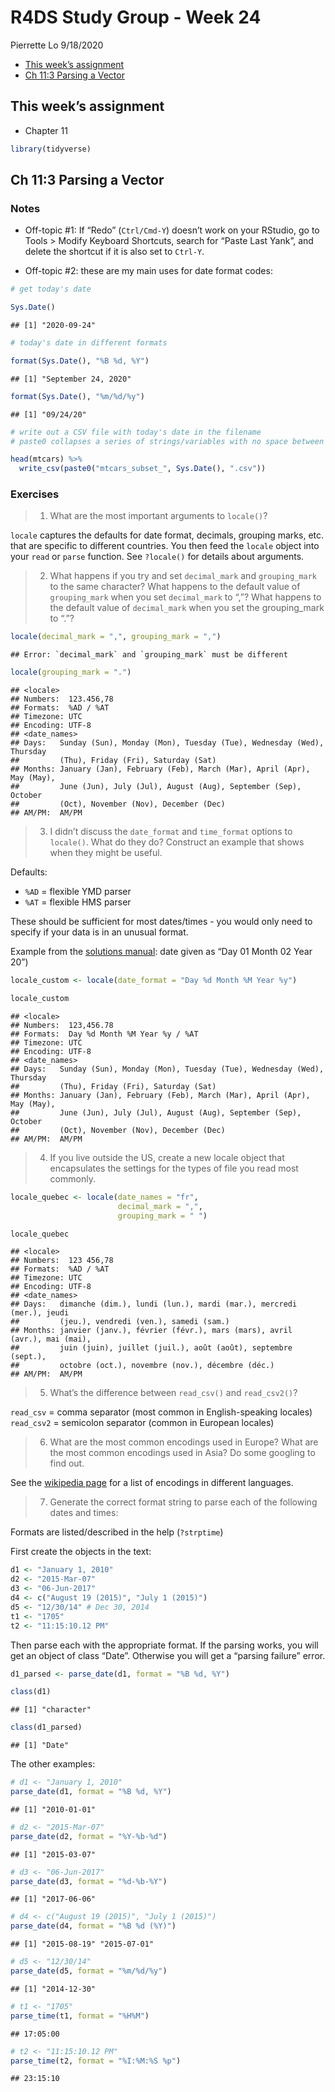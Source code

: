 R4DS Study Group - Week 24
================
Pierrette Lo
9/18/2020

  - [This week’s assignment](#this-weeks-assignment)
  - [Ch 11:3 Parsing a Vector](#ch-113-parsing-a-vector)

## This week’s assignment

  - Chapter 11

<!-- end list -->

``` r
library(tidyverse)
```

## Ch 11:3 Parsing a Vector

### Notes

  - Off-topic \#1: If “Redo” (`Ctrl/Cmd-Y`) doesn’t work on your
    RStudio, go to Tools \> Modify Keyboard Shortcuts, search for “Paste
    Last Yank”, and delete the shortcut if it is also set to `Ctrl-Y`.

  - Off-topic \#2: these are my main uses for date format codes:

<!-- end list -->

``` r
# get today's date

Sys.Date()
```

    ## [1] "2020-09-24"

``` r
# today's date in different formats

format(Sys.Date(), "%B %d, %Y")
```

    ## [1] "September 24, 2020"

``` r
format(Sys.Date(), "%m/%d/%y")
```

    ## [1] "09/24/20"

``` r
# write out a CSV file with today's date in the filename
# paste0 collapses a series of strings/variables with no space between

head(mtcars) %>% 
  write_csv(paste0("mtcars_subset_", Sys.Date(), ".csv"))
```

### Exercises

> 1.  What are the most important arguments to `locale()`?

`locale` captures the defaults for date format, decimals, grouping
marks, etc. that are specific to different countries. You then feed the
`locale` object into your `read` or `parse` function. See `?locale()`
for details about arguments.

> 2.  What happens if you try and set `decimal_mark` and `grouping_mark`
>     to the same character? What happens to the default value of
>     `grouping_mark` when you set `decimal_mark` to “,”? What happens
>     to the default value of `decimal_mark` when you set the
>     grouping\_mark to “.”?

``` r
locale(decimal_mark = ",", grouping_mark = ",")
```

    ## Error: `decimal_mark` and `grouping_mark` must be different

``` r
locale(grouping_mark = ".")
```

    ## <locale>
    ## Numbers:  123.456,78
    ## Formats:  %AD / %AT
    ## Timezone: UTC
    ## Encoding: UTF-8
    ## <date_names>
    ## Days:   Sunday (Sun), Monday (Mon), Tuesday (Tue), Wednesday (Wed), Thursday
    ##         (Thu), Friday (Fri), Saturday (Sat)
    ## Months: January (Jan), February (Feb), March (Mar), April (Apr), May (May),
    ##         June (Jun), July (Jul), August (Aug), September (Sep), October
    ##         (Oct), November (Nov), December (Dec)
    ## AM/PM:  AM/PM

> 3.  I didn’t discuss the `date_format` and `time_format` options to
>     `locale()`. What do they do? Construct an example that shows when
>     they might be useful.

Defaults:

  - `%AD` = flexible YMD parser
  - `%AT` = flexible HMS parser

These should be sufficient for most dates/times - you would only need to
specify if your data is in an unusual format.

Example from the [solutions
manual](https://jrnold.github.io/r4ds-exercise-solutions/data-import.html#exercise-11.3.3):
date given as “Day 01 Month 02 Year 20”)

``` r
locale_custom <- locale(date_format = "Day %d Month %M Year %y")

locale_custom
```

    ## <locale>
    ## Numbers:  123,456.78
    ## Formats:  Day %d Month %M Year %y / %AT
    ## Timezone: UTC
    ## Encoding: UTF-8
    ## <date_names>
    ## Days:   Sunday (Sun), Monday (Mon), Tuesday (Tue), Wednesday (Wed), Thursday
    ##         (Thu), Friday (Fri), Saturday (Sat)
    ## Months: January (Jan), February (Feb), March (Mar), April (Apr), May (May),
    ##         June (Jun), July (Jul), August (Aug), September (Sep), October
    ##         (Oct), November (Nov), December (Dec)
    ## AM/PM:  AM/PM

> 4.  If you live outside the US, create a new locale object that
>     encapsulates the settings for the types of file you read most
>     commonly.

``` r
locale_quebec <- locale(date_names = "fr",
                        decimal_mark = ",",
                        grouping_mark = " ")

locale_quebec
```

    ## <locale>
    ## Numbers:  123 456,78
    ## Formats:  %AD / %AT
    ## Timezone: UTC
    ## Encoding: UTF-8
    ## <date_names>
    ## Days:   dimanche (dim.), lundi (lun.), mardi (mar.), mercredi (mer.), jeudi
    ##         (jeu.), vendredi (ven.), samedi (sam.)
    ## Months: janvier (janv.), février (févr.), mars (mars), avril (avr.), mai (mai),
    ##         juin (juin), juillet (juil.), août (août), septembre (sept.),
    ##         octobre (oct.), novembre (nov.), décembre (déc.)
    ## AM/PM:  AM/PM

> 5.  What’s the difference between `read_csv()` and `read_csv2()`?

`read_csv` = comma separator (most common in English-speaking locales)
`read_csv2` = semicolon separator (common in European locales)

> 6.  What are the most common encodings used in Europe? What are the
>     most common encodings used in Asia? Do some googling to find out.

See the [wikipedia
page](https://en.wikipedia.org/wiki/Character_encoding#Common_character_encodings)
for a list of encodings in different languages.

> 7.  Generate the correct format string to parse each of the following
>     dates and times:

Formats are listed/described in the help (`?strptime`)

First create the objects in the text:

``` r
d1 <- "January 1, 2010"
d2 <- "2015-Mar-07"
d3 <- "06-Jun-2017"
d4 <- c("August 19 (2015)", "July 1 (2015)")
d5 <- "12/30/14" # Dec 30, 2014
t1 <- "1705"
t2 <- "11:15:10.12 PM"
```

Then parse each with the appropriate format. If the parsing works, you
will get an object of class “Date”. Otherwise you will get a “parsing
failure” error.

``` r
d1_parsed <- parse_date(d1, format = "%B %d, %Y")

class(d1)
```

    ## [1] "character"

``` r
class(d1_parsed)
```

    ## [1] "Date"

The other examples:

``` r
# d1 <- "January 1, 2010"
parse_date(d1, format = "%B %d, %Y")
```

    ## [1] "2010-01-01"

``` r
# d2 <- "2015-Mar-07"
parse_date(d2, format = "%Y-%b-%d")
```

    ## [1] "2015-03-07"

``` r
# d3 <- "06-Jun-2017"
parse_date(d3, format = "%d-%b-%Y")
```

    ## [1] "2017-06-06"

``` r
# d4 <- c("August 19 (2015)", "July 1 (2015)")
parse_date(d4, format = "%B %d (%Y)")
```

    ## [1] "2015-08-19" "2015-07-01"

``` r
# d5 <- "12/30/14"
parse_date(d5, format = "%m/%d/%y")
```

    ## [1] "2014-12-30"

``` r
# t1 <- "1705"
parse_time(t1, format = "%H%M")
```

    ## 17:05:00

``` r
# t2 <- "11:15:10.12 PM"
parse_time(t2, format = "%I:%M:%S %p")
```

    ## 23:15:10
